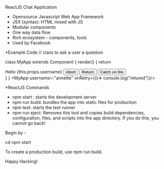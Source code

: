 ReactJS Chat Application
* Opensource Javascript Web App Framework
* JSX (syntax): HTML  mixed with JS
* Modular components
* One way data flow
* Rich ecosystem - components, tools
* Used by Facebook


*Example Code
// class to ask a user a question

class MyApp extends Component {
  render() {
    return <div className='hbox'>
      <label> Hello {this.props.username}</label>
      <button> Abort </button>
      <button onClick={this.props.onRetry}>Return</button>
      <button> Catch on fire </button>
    </div>
  }
}
<MyApp username=:"annette" onRetry={()=> console.log("retured")}/>

*ReactJS Commands

* npm start : starts the development server
* npm run build: bundles the app into static files for production
* npm test: starts the test runner
* npm run eject: Removes this tool and copies build dependencies, configuration, files, and scripts into the app directory. If you do this, you cannot go back!

Begin by -

cd <folder>
npm start


To create a production build, use npm run build.

Happy Hacking!

